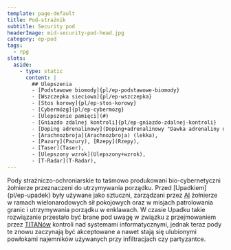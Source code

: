```yaml
---
template: page-default
title: Pod-strażnik
subtitle: Security pod
headerImage: mid-security-pod-head.jpg
category: ep-pod
tags:
  - rpg
slots:
  aside:
    - type: static
      content: |
        ## Ulepszenia
        - [Podstawowe biomody]{pl/ep-podstawowe-biomody}
        - [Wszczepka sieciowa]{pl/ep-wszczepka}
        - [Stos korowy]{pl/ep-stos-korowy}
        - [Cybermózg]{pl/ep-cybermozg}
        - [Ulepszenie pamięci](#)
        - [Gniazdo zdalnej kontroli]{pl/ep-gniazdo-zdalnej-kontroli}
        - [Doping adrenalinowy](Doping+adrenalinowy "Dawka adrenaliny dla szybkości i agresji."), 
        - [Arachnozbroja](Arachnozbroja) (lekka), 
        - [Pazury](Pazury), [Rzepy](Rzepy), 
        - [Taser](Taser), 
        - [Ulepszony wzrok](Ulepszony+wzrok), 
        - [T-Radar](T-Radar), 
---
```

Pody strażniczo-ochroniarskie to taśmowo produkowani bio-cybernetyczni żołnierze przeznaczeni do utrzymywania porządku. Przed [Upadkiem]{pl/ep-upadek} były używane jako sztuczni, zarządzani przez [AI](./Encyklopedia/Sztuczna-inteligencja.md) żołnierze w ramach wielonarodowych sił pokojowych oraz w misjach patrolowania granic i utrzymywania porządku w enklawach. W czasie Upadku takie rozwiązanie przestało być brane pod uwagę w związku z przejmowaniem przez [TITANów](#) kontroli nad systemami informatycznymi, jednak teraz pody te znowu zaczynają być akceptowane a nawet stają się ulubionymi powłokami najemników używanych przy infiltracjach czy partyzantce.

